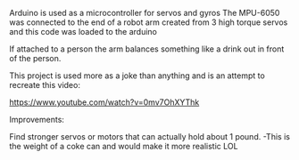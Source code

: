 Arduino is used as a microcontroller for servos and gyros
The MPU-6050 was connected to the end of a robot arm created
from 3 high torque servos and this code was loaded to the arduino

If attached to a person the arm balances something like a drink
out in front of the person.

This project is used more as a joke than anything and is an 
attempt to recreate this video:

https://www.youtube.com/watch?v=0mv7OhXYThk

Improvements:

Find stronger servos or motors that can actually hold about 1 pound.
-This is the weight of a coke can and would make it more realistic LOL